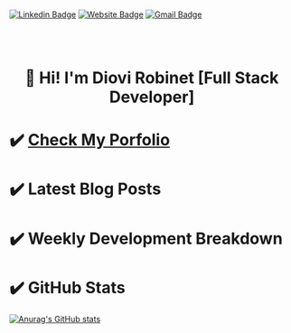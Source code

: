###   
  [![Linkedin Badge](https://img.shields.io/badge/-drobinet-blue?style=flat&logo=Linkedin&logoColor=white&link=https://www.linkedin.com/in/diovi-robinet-578782ab/)](https://www.linkedin.com/in/diovi-robinet-578782ab/) 
  [![Website Badge](https://img.shields.io/badge/Portfolio-47CCCC?style=flat&logo=Google-Chrome&logoColor=white&link=https://drobinetm.github.io/drobinetm-portfolio/)](https://drobinetm.github.io/drobinetm-portfolio/) 
  [![Gmail Badge](https://img.shields.io/badge/-drobinetm-c14438?style=flat&logo=Gmail&logoColor=white&link=mailto:drobinetmorales@gmail.com)](mailto:drobinetmorales@gmail.com)

</br></br>

<h1>
  <p align="center">
    👋 <b>Hi! I'm Diovi Robinet [Full Stack Developer]</b>
  </p>
</h1>

 <!-- Other data -->
 # ✔️ [Check My Porfolio](https://drobinetm.github.io/drobinetm-portfolio/)

# ✔️ Latest Blog Posts

# ✔️ Weekly Development Breakdown
 <!-- waka-box start -->
 <!-- waka-box end -->

# ✔️ GitHub Stats

[![Anurag's GitHub stats](https://github-readme-stats.vercel.app/api?username=drobinetm)](https://github.com/anuraghazra/github-readme-stats)

